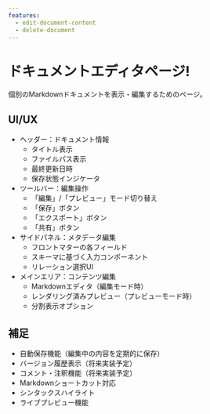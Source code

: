 ```yaml
---
features:
  - edit-document-content
  - delete-document
---
```


# ドキュメントエディタページ!

個別のMarkdownドキュメントを表示・編集するためのページ。

## UI/UX

- ヘッダー：ドキュメント情報
  - タイトル表示
  - ファイルパス表示
  - 最終更新日時
  - 保存状態インジケータ
- ツールバー：編集操作
  - 「編集」/「プレビュー」モード切り替え
  - 「保存」ボタン
  - 「エクスポート」ボタン
  - 「共有」ボタン
- サイドパネル：メタデータ編集
  - フロントマターの各フィールド
  - スキーマに基づく入力コンポーネント
  - リレーション選択UI
- メインエリア：コンテンツ編集
  - Markdownエディタ（編集モード時）
  - レンダリング済みプレビュー（プレビューモード時）
  - 分割表示オプション

## 補足

- 自動保存機能（編集中の内容を定期的に保存）
- バージョン履歴表示（将来実装予定）
- コメント・注釈機能（将来実装予定）
- Markdownショートカット対応
- シンタックスハイライト
- ライブプレビュー機能